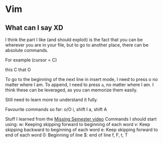 # Vim
## What can I say XD

I think the part I like (and should exploit) is the fact that you can be wherever you are in your file, but to go to another place, there can be absolute commands. 

For example (cursor = C)

this C that
O

To go to the beginning of the next line in insert mode, I need to press <Esc>o no matter where I am. To append, I need to press `a`, no matter where I am. I think these can be leveraged, as you can memorize them easily. 

Still need to learn more to understand it fully. 

Favourite commands so far:
o/O
i, shift I
a, shift A

Stuff I learned from the [Missing Semester video](https://www.youtube.com/watch?v=a6Q8Na575qc&feature=emb_logo&ab_channel=MissingSemester)
Commands I should start using:
w: Keeping skipping forward to beginning of each word
v: Keep skipping backward to beginning of each word
e: Keep skipping forward to end of each word
0: Beginning of line
$: end of line
f<char>, F<char>, t<char>, T<char>

